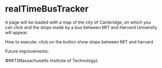 # realTimeBusTracker
A page will be loaded with a map of the city of Cambridge, on which you can click and the stops made by a bus between MIT and Harvard University will appear.

How to execute: click on the button show stops between MIT and harvard

Future improvements:

©MIT(Massachusetts Institute of Technology).
